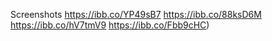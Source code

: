 Screenshots
https://ibb.co/YP49sB7
https://ibb.co/88ksD6M
https://ibb.co/hV7tmV9
https://ibb.co/Fbb9cHC)
